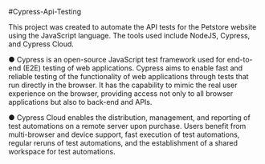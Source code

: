 #Cypress-Api-Testing

This project was created to automate the API tests for the Petstore website using the JavaScript language. The tools used include NodeJS, Cypress, and Cypress Cloud.

● Cypress is an open-source JavaScript test framework used for end-to-end (E2E) testing of web applications. Cypress aims to enable fast and reliable testing of the functionality of web applications through tests that run directly in the browser. It has the capability to mimic the real user experience on the browser, providing access not only to all browser applications but also to back-end and APIs.

● Cypress Cloud enables the distribution, management, and reporting of test automations on a remote server upon purchase. Users benefit from multi-browser and device support, fast execution of test automations, regular reruns of test automations, and the establishment of a shared workspace for test automations.
